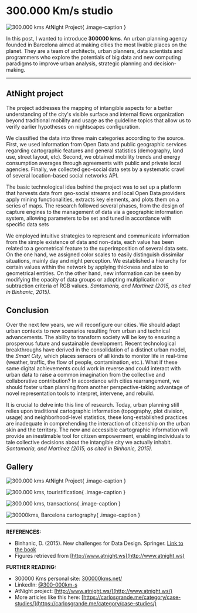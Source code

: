 # 300.000 Km/s studio

![300.000 kms AtNight Project](../../assets/images/references/300kms-at-night.png){ .image-caption }

In this post, I wanted to introduce **300000 kms**. An urban planning agency founded in Barcelona aimed at making cities the most livable places on the planet. They are a team of architects, urban planners, data scientists and programmers who explore the potentials of big data and new computing paradigms to improve urban analysis, strategic planning and decision-making.

---

## AtNight project
The project addresses the mapping of intangible aspects for a better understanding of the city's visible surface and internal flows organization beyond traditional mobility and usage as the guideline topics that allow us to verify earlier hypotheses on nightscapes configuration.

We classified the data into three main categories according to the source. First, we used information from Open Data and public geographic services regarding cartographic features and general statistics (demography, land use, street layout, etc). Second, we obtained mobility trends and energy consumption averages through agreements with public and private local agencies. Finally, we collected geo-social data sets by a systematic crawl of several location-based social networks API.

The basic technological idea behind the project was to set up a platform that harvests data from geo-social streams and local Open Data providers apply mining functionalities, extracts key elements, and plots them on a series of maps. The research followed several phases, from the design of capture engines to the management of data via a geographic information system, allowing parameters to be set and tuned in accordance with specific data sets

We employed intuitive strategies to represent and communicate information from the simple existence of data and non-data, each value has been related to a geometrical feature to the superimposition of several data sets. On the one hand, we assigned color scales to easily distinguish dissimilar situations, mainly day and night perception. We established a hierarchy for certain values within the network by applying thickness and size to geometrical entities. On the other hand, new information can be seen by modifying the opacity of data groups or adopting multiplication or subtraction criteria of RGB values.
*Santamaría, and Martínez (2015, as cited in Binhanic, 2015).*


## Conclusion
Over the next few years, we will reconfigure our cities. We should adapt urban contexts to new scenarios resulting from urban and technical advancements. The ability to transform society will be key to ensuring a prosperous future and sustainable development. Recent technological breakthroughs have derived in the consolidation of a distinct urban model, the *Smart City*, which places sensors of all kinds to monitor life in real-time (weather, traffic, the flow of people, contamination, etc.). What if these same digital achievements could work in reverse and could interact with urban data to raise a common imagination from the collective and collaborative contribution? In accordance with cities rearrangement, we should foster urban planning from another perspective-taking advantage of novel representation tools to interpret, intervene, and rebuild.


It is crucial to delve into this line of research. Today, urban planning still relies upon traditional cartographic information (topography, plot division, usage) and neighborhood-level statistics, these long-established practices are inadequate in comprehending the interaction of citizenship on the urban skin and the territory. The new and accessible cartographic information will provide an inestimable tool for citizen empowerment, enabling individuals to tale collective decisions about the intangible city we actually inhabit.
*Santamaría, and Martínez (2015, as cited in Binhanic, 2015).*

## Gallery

<div class ="gallery" markdown>

![300.000 kms AtNight Project](../../assets/images/references/300kms-at-night.jpg){ .image-caption }

![300.000 kms, touristification](../../assets/images/references/300kms-tourisim.jpg){ .image-caption }

![300.000 kms, transactions](../../assets/images/references/300kms-transactions.jpg){ .image-caption }

![30000kms, Barcelona cartography](../../assets/images/references/300kms-mesh.jpg){ .image-caption }

</div>

---

**REFERENCES:**

- Binhanic, D. (2015). New challenges for Data Design. Springer. [Link to the book](https://link.springer.com/book/10.1007/978-1-4471-6596-5)
- Figures retrieved from [http://www.atnight.ws](http://www.atnight.ws)

**FURTHER READING:**

- 300000 Kms personal site: [300000kms.net/](https://300000kms.net/)
- LinkedIn: [@300-000km-s](https://www.linkedin.com/company/300-000km-s/)
- AtNight project: [http://www.atnight.ws/](http://www.atnight.ws/)
- More articles like this here: [https://carlosgrande.me/category/case-studies/](https://carlosgrande.me/category/case-studies/)